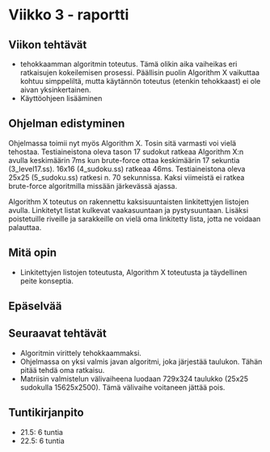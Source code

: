 # Viikko 3 - raportti

## Viikon tehtävät
* tehokkaamman algoritmin toteutus. Tämä olikin aika vaiheikas eri ratkaisujen kokeilemisen prosessi. Päällisin puolin Algorithm X vaikuttaa kohtuu simppeliltä, mutta käytännön toteutus (etenkin tehokkaast) ei ole aivan yksinkertainen.
* Käyttöohjeen lisääminen

## Ohjelman edistyminen
Ohjelmassa toimii nyt myös Algorithm X. Tosin sitä varmasti voi vielä tehostaa. Testiaineistona oleva tason 17 sudokut ratkeaa Algorithm X:n avulla keskimäärin 7ms kun brute-force ottaa keskimäärin 17 sekuntia (3_level17.ss). 16x16 (4_sudoku.ss) ratkeaa 46ms. Testiaineistona oleva 25x25 (5_sudoku.ss) ratkesi n. 70 sekunnissa. Kaksi viimeistä ei ratkea brute-force algoritmilla missään järkevässä ajassa.

Algorithm X toteutus on rakennettu kaksisuuntaisten linkitettyjen listojen avulla. Linkitetyt listat kulkevat vaakasuuntaan ja pystysuuntaan. Lisäksi poistetuille riveille ja sarakkeille on vielä oma linkitetty lista, jotta ne voidaan palauttaa.

## Mitä opin
* Linkitettyjen listojen toteutusta, Algorithm X toteutusta ja täydellinen peite konseptia.

## Epäselvää

## Seuraavat tehtävät
* Algoritmin virittely tehokkaammaksi.
* Ohjelmassa on yksi valmis javan algoritmi, joka järjestää taulukon. Tähän pitää tehdä oma ratkaisu.
* Matriisin valmistelun välivaiheena luodaan 729x324 taulukko (25x25 sudokulla 15625x2500). Tämä välivaihe voitaneen jättää pois.

## Tuntikirjanpito
* 21.5: 6 tuntia
* 22.5: 6 tuntia
